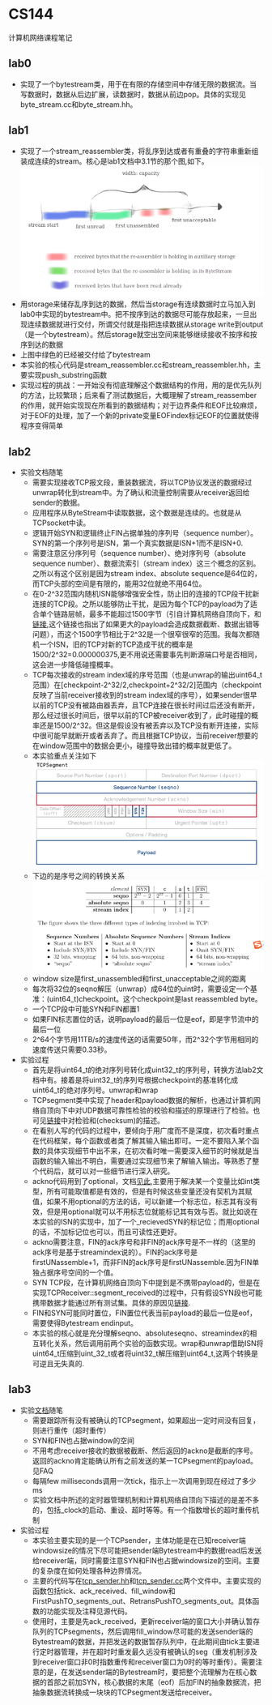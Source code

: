 #  CS144
计算机网络课程笔记
## lab0 
* 实现了一个bytestream类，用于在有限的存储空间中存储无限的数据流。当写数据时，数据从后边扩展，读数据时，数据从前边pop。具体的实现见byte_stream.cc和byte_stream.hh。

## lab1
* 实现了一个stream_reassembler类，将乱序到达或者有重叠的字符串重新组装成连续的stream。核心是lab1文档中3.1节的那个图,如下。
![3.1](./image/StreamReassembler.png)
 * 用storage来储存乱序到达的数据，然后当storage有连续数据时立马加入到lab0中实现的bytestream中。把不按序到达的数据尽可能存放起来，一旦出现连续数据就进行交付，所谓交付就是指把连续数据从storage write到output（是一个bytestream）。然后storage就空出空间来能够继续接收不按序和按序到达的数据
 * 上图中绿色的已经被交付给了bytestream
* 本实验的核心代码是stream_reassembler.cc和stream_reassembler.hh，主要实现push_substring函数
* 实现过程的挑战：一开始没有彻底理解这个数据结构的作用，用的是优先队列的方法，比较繁琐；后来看了测试数据后，大概理解了stream_reassember的作用，就开始实现现在所看到的数据结构；对于边界条件和EOF比较麻烦，对于EOF的处理，加了一个新的private变量EOFindex标记EOF的位置就使得程序变得简单
## lab2
* 实验文档随笔
 	* 需要实现接收TCP报文段，重装数据流，将以TCP协议发送的数据经过unwrap转化到stream中。为了确认和流量控制需要从receiver返回给sender的数据。
 	* 应用程序从ByteStream中读取数据，这个数据是连续的。也就是从TCPsocket中读。
	 * 逻辑开始SYN和逻辑终止FIN占据单独的序列号（sequence number）。SYN的第一个序列号是ISN，第一个真实数据是ISN+1而不是ISN+0.
	 * 需要注意区分序列号（sequence number）、绝对序列号（absolute sequence number）、数据流索引（stream index）这三个概念的区别。之所以有这个区别是因为stream index、absolute sequence是64位的，而TCP头部的空间是有限的，能用32位就绝不用64位。
	 * 在0-2^32范围内随机ISN能够增强安全性，防止旧的连接的TCP段干扰新连接的TCP段。之所以能够防止干扰，是因为每个TCP的payload为了适合单个链路层帧，最多不能超过1500字节（引自计算机网络自顶向下，和[链接](https://stackoverflow.com/questions/2613734/maximum-packet-size-for-a-tcp-connection#:~:text=10%20Answers&text=The%20absolute%20limitation%20on%20TCP,for%20instance%2C%20is%201500%20bytes.),这个链接也指出了如果更大的payload会造成数据截断、数据出错等问题），而这个1500字节相比于2^32是一个很窄很窄的范围。我每次都随机一个ISN，旧的TCP对新的TCP造成干扰的概率是1500/2^32=0.000000375,更不用说还需要事先判断源端口号是否相同，这会进一步降低碰撞概率。
 	* TCP每次接收的stream index域的序号范围（也是unwrap的输出uint64_t范围）在[checkpoint-2^32/2,checkpoint+2^32/2]范围内（checkpoint反映了当前receiver接收到的stream index域的序号），如果sender很早以前的TCP没有被路由器丢弃，且TCP连接在很长时间过后还没有断开，那么经过很长时间后，很早以前的TCP被receiver收到了，此时碰撞的概率还是1500/2^32。但这是假设没有被丢弃以及TCP没有断开连接，实际中很可能早就断开或者丢弃了。而且根据TCP协议，当前receiver想要的在window范围中的数据会更小，碰撞导致出错的概率就更低了。
	 * 本实验重点关注如下
![TCPlab2](./image/TCPlab2.png)
 	* 下边的是序号之间的转换关系
![序列转换](./image/序列转换.png)
	* window size是first_unassembled和first_unacceptable之间的距离
	* 每次将32位的seqno解压（unwrap）成64位的uint时，需要设定一个基准：(uint64_t)checkpoint。这个checkpoint是last reassembled byte。
	* 一个TCP段中可能SYN和FIN都置1
	* 如果FIN标志置位的话，说明payload的最后一位是eof，即是字节流中的最后一位
	* 2^64个字节用11TB/s的速度传送的话需要50年，而2^32个字节用相同的速度传送只需要0.33秒。
* 实验过程
	* 首先是将uint64_t的绝对序列号转化成uint32_t的序列号，转换方法lab2文档中有。接着是将uint32_t的序列号根据checkpoint的基准转化成uint64_t的绝对序列号。unwrap和wrap
	* TCPsegment类中实现了header和payload数据的解析，也通过计算机网络自顶向下中对UDP数据可靠性检验的校验和描述的原理进行了检验。也可见[链接](https://en.wikipedia.org/wiki/IPv4_header_checksum)中对检验和(checksum)的描述。
	* 在看别人写的代码的过程中，要倾向于用广度而不是深度，初次看时重点在代码框架，每个函数或者类了解其输入输出即可。一定不要陷入某个函数的具体实现细节中出不来，在初次看时唯一需要深入细节的时候就是当函数的输入输出不明白，需要通过实现细节来了解输入输出。等熟悉了整个代码后，就可以对一些细节进行深入研究。
	*  ackno代码用到了optional，文档[见此](https://www.boost.org/doc/libs/1_76_0/libs/optional/doc/html/index.html),主要用于解决某一个变量比如int类型，所有可能取值都是有效的，但是有时候这些变量还没有契机为其赋值，如果不用optional的方法的话，可以新建一个标志位，标志其有没有效，但是用optional就可以不用标志位就能标记其有效与否。就比如说在本实验的ISN的实现中，加了一个_recievedSYN的标记位；而用optional的话，不加标记位也可以，而且可读性还更好。
	*  ackno需要注意，FIN的ack序号和非FIN的ack序号是不一样的（这里的ack序号是基于streamindex说的）。FIN的ack序号是firstUNassemble+1，而非FIN的ack序号是firstUNassemble.因为FIN单独占据序号空间的一个值。
	*  SYN TCP段，在计算机网络自顶向下中提到是不携带payload的，但是在实现TCPReceiver::segment_received的过程中，只有假设SYN段也可能携带数据才能通过所有测试集。具体的原因见[链接](https://blog.csdn.net/dog250/article/details/108540823#:~:text=%E4%BC%97%E6%89%80%E5%91%A8%E7%9F%A5%EF%BC%8CTCP%E7%9A%84SYN%E6%8A%A5,%E6%95%B0%E6%8D%AE%E7%9A%84%E5%BA%8F%E5%88%97%E5%8F%B7%E5%8C%BA%E9%97%B4%E3%80%82).
	*  FIN和SYN可能同时置位，FIN置位代表当前payload的最后一位是eof，需要使得Bytestream endinput。
	*  本实验的核心就是充分理解seqno、absoluteseqno、streamindex的相互转化关系，然后调用前两个实验的函数实现。wrap和unwrap借助ISN将uint64_t压缩到uint_32_t或者将uint32_t解压缩到uint64_t,这两个转换是可逆且无失真的.
## lab3
* 实验[文档](./file/lab3.pdf)随笔
	* 需要跟踪所有没有被确认的TCPsegment，如果超出一定时间没有回复，则进行重传（超时重传）
	* SYN和FIN也占据window的空间
	* 不用考虑receiver接收的数据被截断、然后返回的ackno是截断的序号。返回的ackno肯定能确认所有之前发送的某一TCPsegment的payload。见FAQ
	* 每隔few milliseconds调用一次tick，指示上一次调用到现在经过了多少ms
	* 实验文档中所述的定时器管理机制和计算机网络自顶向下描述的是差不多的，包括_clock的启动、重设、超时等等。有一个指数增长的超时重传机制
* 实验过程
	* 本实验主要实现的是一个TCPsender，主体功能是在已知receiver端windowsize的情况下尽可能把sender端Bytestream中的数据read后发送给receiver端，同时需要注意SYN和FIN也占据windowsize的空间。主要的复杂度在如何处理各种边界情况。
	* 主要的代码写在[tcp_sender.hh](./code/tcp_sender.hh)和[tcp_sender.cc](./code/tcp_sender.cc)两个文件中。主要实现的函数包括tick、ack_received、fill_window和FirstPushTO_segments_out、RetransPushTO_segments_out。具体函数的功能实现及注释见源代码。
	* 使用时，主要是先ack_received，更新receiver端的窗口大小并确认暂存队列的TCPsegments，然后调用fill_window尽可能的发送sender端的Bytestream的数据，并把发送的数据暂存队列中，在此期间由tick主要进行定时器管理，并在超时时重发最久远没有被确认的seg（重发机制涉及到receiver窗口非0时指数重传和receiver窗口为0时的等时重传）。需要注意的是，在发送sender端的Bytestream时，要把整个流理解为在核心数据的首部之前加SYN，核心数据的末尾（eof）后加FIN的抽象数据流，把抽象数据流转换成一块块的TCPsegment发送给receiver。